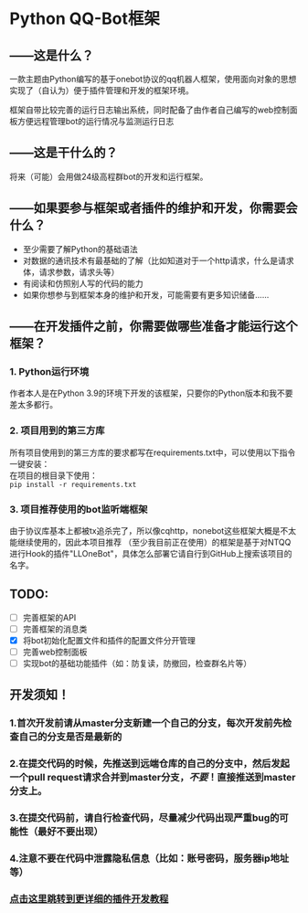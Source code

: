 # Python QQ-Bot框架
  
## ——这是什么？
  
一款主题由Python编写的基于onebot协议的qq机器人框架，使用面向对象的思想实现了（自认为）便于插件管理和开发的框架环境。
  
框架自带比较完善的运行日志输出系统，同时配备了由作者自己编写的web控制面板方便远程管理bot的运行情况与监测运行日志

## ——这是干什么的？
  
将来（可能）会用做24级高程群bot的开发和运行框架。
  
## ——如果要参与框架或者插件的维护和开发，你需要会什么？
  
- 至少需要了解Python的基础语法  
- 对数据的通讯技术有最基础的了解（比如知道对于一个http请求，什么是请求体，请求参数，请求头等）  
- 有阅读和仿照别人写的代码的能力
- 如果你想参与到框架本身的维护和开发，可能需要有更多知识储备......

## ——在开发插件之前，你需要做哪些准备才能运行这个框架？
  
### 1. Python运行环境  
作者本人是在Python 3.9的环境下开发的该框架，只要你的Python版本和我不要差太多都行。  
  
### 2. 项目用到的第三方库  
所有项目使用到的第三方库的要求都写在requirements.txt中，可以使用以下指令一键安装：  
在项目的根目录下使用：  
`pip install -r requirements.txt`
  
### 3. 项目推荐使用的bot监听端框架  
由于协议库基本上都被tx追杀完了，所以像cqhttp，nonebot这些框架大概是不太能继续使用的，因此本项目推荐
（至少我目前正在使用）的框架是基于对NTQQ进行Hook的插件"LLOneBot"，具体怎么部署它请自行到GitHub上搜索该项目的名字。
  
## TODO:

- [ ] 完善框架的API
- [ ] 完善框架的消息类
- [x] 将bot初始化配置文件和插件的配置文件分开管理
- [ ] 完善web控制面板
- [ ] 实现bot的基础功能插件（如：防复读，防撤回，检查群名片等）
  
## 开发须知！
  
### 1.首次开发前请从master分支新建一个自己的分支，每次开发前先检查自己的分支是否是最新的
  
### 2.在提交代码的时候，先推送到远端仓库的自己的分支中，然后发起一个pull request请求合并到master分支，***不要***！直接推送到master分支上。
  
### 3.在提交代码前，请自行检查代码，尽量减少代码出现严重bug的可能性（最好不要出现）
  
### 4.注意不要在代码中泄露隐私信息（比如：账号密码，服务器ip地址等）  

### [点击这里跳转到更详细的插件开发教程](https://github.com/JustMon1ka/QQ-Bot-New/wiki/%E4%BB%8E%E8%BF%99%E9%87%8C%E5%BC%80%E5%A7%8B%E7%AC%AC%E4%B8%80%E6%AC%A1%E5%BC%80%E5%8F%91%EF%BC%81)
